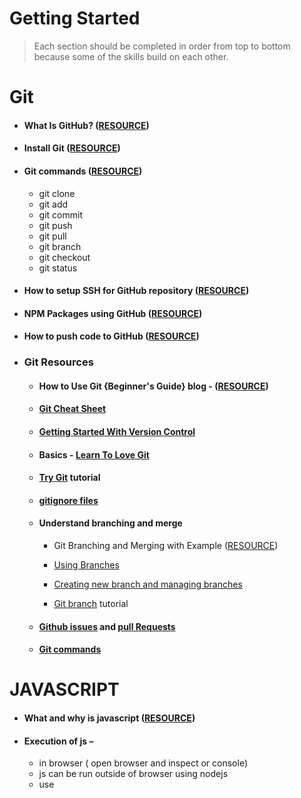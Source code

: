 # Getting Started

> Each section should be completed in order from top to bottom because some of the skills build on each other.
# Git
- #### What Is GitHub? ([RESOURCE](https://youtu.be/T6o3Ci8Ieag))
- #### Install Git ([RESOURCE](https://youtu.be/T6o3Ci8Ieag))

- #### Git commands ([RESOURCE](https://git-scm.com/downloads))
  - git clone
  - git add
  - git commit 
  - git push
  - git pull
  - git branch
  - git checkout
  - git status 

- #### How to setup SSH for GitHub repository ([RESOURCE](https://youtu.be/snCP3c7wXw0))

- #### NPM Packages using GitHub ([RESOURCE](https://youtu.be/7CNC0QBCY-Y))
 
- #### How to push code to GitHub ([RESOURCE](https://youtu.be/qb5DSakkW8Y))
  

- ### Git Resources
   - #### How to Use Git {Beginner's Guide} blog - ([RESOURCE](https://phoenixnap.com/kb/how-to-use-git))
   
   - #### [Git Cheat Sheet](https://github.com/github/training-kit/blob/master/downloads/github-git-cheat-sheet.pdf)

   - #### [Getting Started With Version Control](https://git-scm.com/book/en/v2/Getting-Started-About-Version-Control)

    - #### Basics - [Learn To Love Git](https://medium.com/designing-atlassian/learn-to-love-git-part-one-the-basics-90429f456ace)

    - #### [Try Git](https://try.github.io/) tutorial

    - #### [gitignore files](https://help.github.com/articles/ignoring-files/)

    - #### Understand branching and merge
      - Git Branching and Merging with Example ([RESOURCE](https://youtu.be/hufGg2mf7eA))

      - [Using Branches](https://www.atlassian.com/git/tutorials/using-branches)

      - [Creating new branch and managing branches](https://github.com/Kunena/Kunena-Forum/wiki/Create-a-new-branch-with-git-and-manage-branches)

      - [Git branch](https://learngitbranching.js.org/) tutorial

    - #### [Github issues](https://guides.github.com/features/issues/) and [pull Requests](https://yangsu.github.io/pull-request-tutorial/)
    
    - #### [Git commands](https://medium.freecodecamp.org/git-cheat-sheet-and-best-practices-c6ce5321f52)


# JAVASCRIPT
- #### What and why is javascript  ([RESOURCE](https://blog.hubspot.com/website/what-is-javascript))

- #### Execution of js –

   - in browser ( open browser and inspect or console) 
   - js can be run outside of browser using nodejs
   - use <script> tag inside any html doc and run that html file

- #### Variables – var, let and const ([RESOURCE](https://www.javatpoint.com/javascript-variable))
  

- #### Data types  - They are primitive (String, Number, Boolean, Undefined, Null) and non-primitive data types (Object, Arrays)  ([RESOURCE](https://www.programiz.com/javascript/data-types))

- #### Template Literals ([RESOURCE](https://developer.mozilla.org/en-US/docs/Web/JavaScript/Reference/Template_literals))

- #### Operators ([RESOURCE](https://www.javatpoint.com/javascript-operators))

                     
- #### String and its methods ([RESOURCE](https://www.javatpoint.com/javascript-string))

- #### Conditional Statements – if , else, else-if , nested if-else switch ([RESOURCE](https://developer.mozilla.org/en-US/docs/Learn/JavaScript/Building_blocks/conditionals))

- #### Loops – for , while, do-while, for-in and for-each ([RESOURCE](https://www.javatpoint.com/javascript-loop))

- #### Functions – ([RESOURCE](https://www.javatpoint.com/javascript-function))
  
- #### Arrow Functions  ([RESOURCE](https://developer.mozilla.org/en-US/docs/Web/JavaScript/Reference/Functions/Arrow_functions))

- #### Objects ([RESOURCE](https://www.javatpoint.com/javascript-objects))

- #### Arrays ([RESOURCE](https://developer.mozilla.org/en-US/docs/Web/JavaScript/Reference/Global_Objects/Array))

- #### Promise - ([RESOURCE](https://developer.mozilla.org/en-US/docs/Web/JavaScript/Reference/Global_Objects/Promise))

- #### Then - ([RESOURCE](https://developer.mozilla.org/en-US/docs/Web/JavaScript/Reference/Global_Objects/Promise/then))

- #### Catch - ([RESOURCE](https://developer.mozilla.org/en-US/docs/Web/JavaScript/Reference/Global_Objects/Promise/catch))

- #### Finally - ([RESOURCE](https://developer.mozilla.org/en-US/docs/Web/JavaScript/Reference/Global_Objects/Promise/finally))

- #### All - ([RESOURCE](https://developer.mozilla.org/en-US/docs/Web/JavaScript/Reference/Global_Objects/Promise/all))

- #### async/await – ([RESOURCE](https://exploringjs.com/es2016-es2017/ch_async-functions.html)) ([RESOURCE VIDEO](https://youtu.be/bLre6Uf4Op0))

- #### DOM and BOM ([RESOURCE](https://youtu.be/xOCzjgjedRc))

- #### Classes – read all the sub-topics of Classes also ([RESOURCE](https://developer.mozilla.org/en-US/docs/Web/JavaScript/Reference/Classes)) ([RESOURCE VIDEO](https://youtu.be/7RpdfkSyJfU))

- #### Exception handling – try, catch, throw ([RESOURCE](https://www.w3schools.com/js/js_errors.asp)) ([RESOURCE VIDEO](https://youtu.be/WRNBQCl_cPU))

- #### Strict mode – ([RESOURCE](https://developer.mozilla.org/en-US/docs/Web/JavaScript/Reference/Strict_mode))

# HTML & CSS
 #### HTML
- #### DOCTYPE ([RESOURCE](https://www.w3schools.com/tags/tag_doctype.asp)) 
    - What is HTML DOCTYPE? ([video](https://youtu.be/m2-WF_Otq6s))
- #### HTML html Tag ([RESOURCE](https://www.w3schools.com/tags/tag_html.asp))
- #### HTML head Tag ([RESOURCE](https://www.w3schools.com/tags/tag_head.asp))
- #### HTML body Tag ([RESOURCE](https://www.w3schools.com/tags/tag_body.asp))
- #### HTML header Tag ([RESOURCE](https://www.w3schools.com/tags/tag_header.asp))
- #### HTML span Tag ([RESOURCE](https://www.w3schools.com/tags/tag_span.asp))
- #### HTML div Tag ([RESOURCE](https://www.w3schools.com/tags/tag_div.asp))
- #### HTML form Tag ([RESOURCE](https://www.w3schools.com/tags/tag_form.asp))
    - How to structure an HTML form? ([RESOURCE](https://developer.mozilla.org/en-US/docs/Learn/Forms/How_to_structure_a_web_form))
    - Form Data Validation ([RESOURCE](https://developer.mozilla.org/en-US/docs/Learn/Forms/Form_validation))
    - input ([RESOURCE](https://www.w3schools.com/tags/tag_input.asp))
    - textarea ([RESOURCE](https://www.w3schools.com/tags/tag_textarea.asp))
    - basic attributes ([RESOURCE](https://www.w3schools.com/html/html_attributes.asp))
    - action ([RESOURCE](https://developer.mozilla.org/en-US/docs/Learn/Forms/Sending_and_retrieving_form_data))
    - method ([RESOURCE](https://www.w3schools.com/tags/att_form_method.asp))

 #### CSS
- #### CSS Box Model ([RESOURCE](https://www.w3schools.com/css/css_boxmodel.asp))
      - Learn CSS Box Model ([RESOURCE](https://youtu.be/rIO5326FgPE))
- #### Grid Systems ([RESOURCE](https://www.w3schools.com/css/css_rwd_grid.asp))
      - Responsive CSS Grid ([RESOURCE](https://youtu.be/68O6eOGAGqA))
- #### Responsiveness ([RESOURCE](https://blog.froont.com/9-basic-principles-of-responsive-web-design/))
      - Responsive Web Design | 10 Basics ([RESOURCE](https://youtu.be/zF6VSky4SIc))
- #### Flex-box Model ([RESOURCE](https://www.w3schools.com/css/css3_flexbox.asp))
      - CSS Flexbox ([RESOURCE](https://youtube.com/playlist?list=PLC3y8-rFHvwg6rjbiMadCILrjh7QkvzoQ))
      - Interactively learn flexbox ([RESOURCE](http://flexboxfroggy.com/))
- #### Frameworks ([RESOURCE](http://flexboxfroggy.com/))
      - Top CSS Frameworks ([RESOURCE](https://youtu.be/N6SXu86bJ6I))
- #### Pre-processors ([RESOURCE](https://developer.mozilla.org/en-US/docs/Glossary/CSS_preprocessor))
      - CSS Preprocessors ([RESOURCE](https://www.cabotsolutions.com/css-preprocessors-powerful-tools-smarter-styling-web-pages-user-interfaces))
- #### Sass/SCSS ([RESOURCE](https://sass-lang.com/guide))
      - Understanding CSS, SCSS and SASS ([RESOURCE](https://youtu.be/Q0WJd7JNxEs))
- #### CSS Post-Processors ([RESOURCE](https://www.hongkiat.com/blog/css-post-processors-tips-resources/))
      - Autoprefixer CSS online ([RESOURCE]([https://sass-lang.com/guide](https://autoprefixer.github.io/)))
  
- #### CSS Basics ([RESOURCE](https://youtube.com/playlist?list=PLqGj3iMvMa4IOmy04kDxh_hqODMqoeeCy))
- #### CSS Positioning ([RESOURCE](https://youtube.com/playlist?list=PLqGj3iMvMa4L731ispRfGAabXeRpM4RL6))
  
- #### CSS Full Course ([RESOURCE](https://youtu.be/OXGznpKZ_sA))
  
# JavaScript ES6
  ([RESOURCE](https://youtube.com/playlist?list=PL4cUxeGkcC9gKfw25slm4CUDUcM_sXdml))
- #### Constants
- #### The Let Keyword
- #### Default Parameters
- #### The Spread Operator
- #### Template Strings
- #### Object Literal Enhancements
- #### New String Methods
- #### Arrow Functions
- #### Sets
- #### Generators
  
  
  
# React
  ([RESOURCE](https://www.javatpoint.com/reactjs-tutorial))
